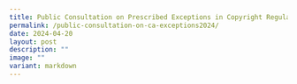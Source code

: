 ```yaml
---
title: Public Consultation on Prescribed Exceptions in Copyright Regulations 2021
permalink: /public-consultation-on-ca-exceptions2024/
date: 2024-04-20
layout: post
description: ""
image: ""
variant: markdown
---
```

